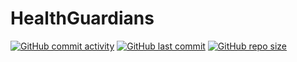 # HealthGuardians

[![GitHub commit activity](https://img.shields.io/github/commit-activity/t/JohnnySonTrinh/remindicare)](https://github.com/JohnnySonTrinh/remindicare/commits/main)
[![GitHub last commit](https://img.shields.io/github/last-commit/JohnnySonTrinh/remindicare)](https://github.com/JohnnySonTrinh/remindicare/commits/main)
[![GitHub repo size](https://img.shields.io/github/repo-size/JohnnySonTrinh/remindicare)](https://github.com/JohnnySonTrinh/remindicare)
